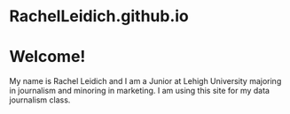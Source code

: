 # RachelLeidich.github.io
# Welcome!
My name is Rachel Leidich and I am a Junior at Lehigh University majoring in journalism and minoring in marketing. 
I am using this site for my data journalism class. 
